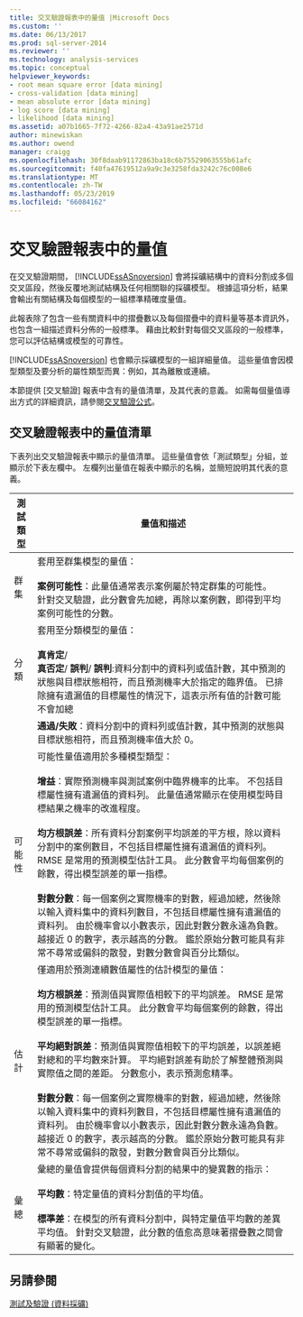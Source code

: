 ```yaml
---
title: 交叉驗證報表中的量值 |Microsoft Docs
ms.custom: ''
ms.date: 06/13/2017
ms.prod: sql-server-2014
ms.reviewer: ''
ms.technology: analysis-services
ms.topic: conceptual
helpviewer_keywords:
- root mean square error [data mining]
- cross-validation [data mining]
- mean absolute error [data mining]
- log score [data mining]
- likelihood [data mining]
ms.assetid: a07b1665-7f72-4266-82a4-43a91ae2571d
author: minewiskan
ms.author: owend
manager: craigg
ms.openlocfilehash: 30f8daab91172863ba18c6b75529063555b61afc
ms.sourcegitcommit: f40fa47619512a9a9c3e3258fda3242c76c008e6
ms.translationtype: MT
ms.contentlocale: zh-TW
ms.lasthandoff: 05/23/2019
ms.locfileid: "66084162"
---
```

# <a name="measures-in-the-cross-validation-report"></a>交叉驗證報表中的量值
  在交叉驗證期間， [!INCLUDE[ssASnoversion](../../includes/ssasnoversion-md.md)] 會將採礦結構中的資料分割成多個交叉區段，然後反覆地測試結構及任何相關聯的採礦模型。 根據這項分析，結果會輸出有關結構及每個模型的一組標準精確度量值。  
  
 此報表除了包含一些有關資料中的摺疊數以及每個摺疊中的資料量等基本資訊外，也包含一組描述資料分佈的一般標準。 藉由比較針對每個交叉區段的一般標準，您可以評估結構或模型的可靠性。  
  
 [!INCLUDE[ssASnoversion](../../includes/ssasnoversion-md.md)] 也會顯示採礦模型的一組詳細量值。 這些量值會因模型類型及要分析的屬性類型而異：例如，其為離散或連續。  
  
 本節提供 [交叉驗證] 報表中含有的量值清單，及其代表的意義。 如需每個量值導出方式的詳細資訊，請參閱[交叉驗證公式](cross-validation-formulas.md)。  
  
## <a name="list-of-measures-in-the-cross-validation-report"></a>交叉驗證報表中的量值清單  
 下表列出交叉驗證報表中顯示的量值清單。 這些量值會依「測試類型」分組，並顯示於下表左欄中。 左欄列出量值在報表中顯示的名稱，並簡短說明其代表的意義。  
  
|測試類型|量值和描述|  
|---------------|-------------------------------|  
|群集|套用至群集模型的量值：<br /><br /> **案例可能性**：此量值通常表示案例屬於特定群集的可能性。 <br />                      針對交叉驗證，此分數會先加總，再除以案例數，即得到平均案例可能性的分數。|  
|分類|套用至分類模型的量值：<br /><br /> **真肯定**/<br />                      **真否定**/ **誤判**/ **誤判**:資料分割中的資料列或值計數，其中預測的狀態與目標狀態相符，而且預測機率大於指定的臨界值。 已排除擁有遺漏值的目標屬性的情況下，這表示所有值的計數可能不會加總|  
||**通過/失敗**：資料分割中的資料列或值計數，其中預測的狀態與目標狀態相符，而且預測機率值大於 0。|  
|可能性|可能性量值適用於多種模型類型：<br /><br /> **增益**：實際預測機率與測試案例中臨界機率的比率。 不包括目標屬性擁有遺漏值的資料列。 此量值通常顯示在使用模型時目標結果之機率的改進程度。<br /><br /> **均方根誤差**：所有資料分割案例平均誤差的平方根，除以資料分割中的案例數目，不包括目標屬性擁有遺漏值的資料列。 RMSE 是常用的預測模型估計工具。 此分數會平均每個案例的餘數，得出模型誤差的單一指標。<br /><br /> **對數分數**：每一個案例之實際機率的對數，經過加總，然後除以輸入資料集中的資料列數目，不包括目標屬性擁有遺漏值的資料列。 由於機率會以小數表示，因此對數分數永遠為負數。 越接近 0 的數字，表示越高的分數。 鑑於原始分數可能具有非常不尋常或偏斜的散發，對數分數會與百分比類似。|  
|估計|僅適用於預測連續數值屬性的估計模型的量值：<br /><br /> **均方根誤差**：預測值與實際值相較下的平均誤差。 RMSE 是常用的預測模型估計工具。 此分數會平均每個案例的餘數，得出模型誤差的單一指標。<br /><br /> **平均絕對誤差**：預測值與實際值相較下的平均誤差，以誤差絕對總和的平均數來計算。 平均絕對誤差有助於了解整體預測與實際值之間的差距。 分數愈小，表示預測愈精準。<br /><br /> **對數分數**：每一個案例之實際機率的對數，經過加總，然後除以輸入資料集中的資料列數目，不包括目標屬性擁有遺漏值的資料列。 由於機率會以小數表示，因此對數分數永遠為負數。 越接近 0 的數字，表示越高的分數。 鑑於原始分數可能具有非常不尋常或偏斜的散發，對數分數會與百分比類似。|  
|彙總|彙總的量值會提供每個資料分割的結果中的變異數的指示：<br /><br /> **平均數**：特定量值的資料分割值的平均值。<br /><br /> **標準差**：在模型的所有資料分割中，與特定量值平均數的差異平均值。 針對交叉驗證，此分數的值愈高意味著摺疊數之間會有顯著的變化。|  
  
## <a name="see-also"></a>另請參閱  
 [測試及驗證 &#40;資料採礦&#41;](testing-and-validation-data-mining.md)  
  
  
